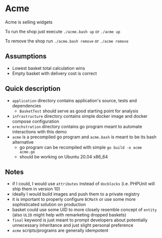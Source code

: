 Acme
====

Acme is selling widgets

To run the shop just execute `./acme.bash up` or `./acme up`

To remove the shop run `./acme.bash remove` or `./acme remove`

Assumptions
-----------
* Lowest basket total calculation wins
* Empty basket with delivery cost is correct

Quick description
-----------------
* `application` directory contains application's source, tests and dependencies
  * `BasketTest` should serve as good starting point for analysis
* `infrastructure` directory contains simple docker image and docker compose configuration
* `orechstration` directory contains go program meant to automate interactions with this demo
* `acme` is a precompiled go program and `acme.bash` is meant to be its bash alternative
  * go program can be recompiled with simple `go build -o acme acme.go`
  * should be working on Ubuntu 20.04 x86_64

Notes
-----
* if I could, I would use `attributes` instead of `docblocks` (i.e. PHPUnit will ship them in version 10)
* ideally I would build images and push them to a private registry
* it is important to properly configure `BCMath` or use some more sophisticated solution on production
* basket could use some UID to more closely resemble concept of `entity` (also `ULID` might help with remarketing dropped baskets)
* `final` keyword is just meant to prompt developers about potentially unnecessary inheritance and just slight personal preference
* `acme` scripts/programs are generally idempotent
